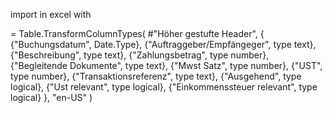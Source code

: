 import in excel with


= Table.TransformColumnTypes(
    #"Höher gestufte Header",
    {
        {"Buchungsdatum", Date.Type},
        {"Auftraggeber/Empfängeger", type text},
        {"Beschreibung", type text},
        {"Zahlungsbetrag", type number},
        {"Begleitende Dokumente", type text},
        {"Mwst Satz", type number},
        {"UST", type number},
        {"Transaktionsreferenz", type text},
        {"Ausgehend", type logical},
        {"Ust relevant", type logical},
        {"Einkommenssteuer relevant", type logical}
    },
    "en-US"
)